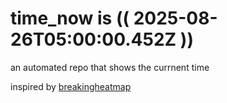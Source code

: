 # time_now is (( 2025-08-26T05:00:00.452Z ))

an automated repo that shows the currnent time

inspired by [breakingheatmap](https://github.com/breakingheatmap/breakingheatmap)